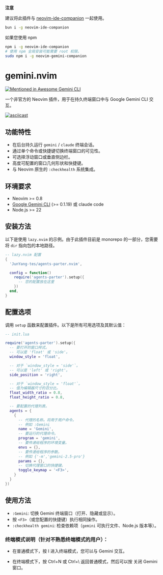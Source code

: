 **注意**

建议将此插件与 [neovim-ide-companion](https://github.com/JunYang-tes/neovim-ide-companion) 一起使用。
```bash
bun i -g neovim-ide-companion
```
如果您使用 npm
```bash
npm i -g neovim-ide-companion 
# 使用 npm 全局安装可能需要 root 权限。
sudo npm i -g neovim-gemini-companion 
```


# gemini.nvim

[![Mentioned in Awesome Gemini CLI](https://awesome.re/mentioned-badge.svg)](https://github.com/Piebald-AI/awesome-gemini-cli)

一个非官方的 Neovim 插件，用于在持久终端窗口中与 Google Gemini CLI 交互。

[![asciicast](https://asciinema.org/a/qCrA52b4s5lfnjQJRPc3Cnton.svg)](https://asciinema.org/a/qCrA52b4s5lfnjQJRPc3Cnton)


## 功能特性

- 在后台持久运行 `gemini` / `claude` 终端会话。
- 通过单个命令或快捷键切换终端窗口的可见性。
- 可选择浮动窗口或垂直侧边栏。
- 高度可配置的窗口几何形状和快捷键。
- 与 Neovim 原生的 `:checkhealth` 系统集成。

## 环境要求

- Neovim >= 0.8
- [Google Gemini CLI](https://github.com/google/gemini-cli) (>= 0.1.19) 或 claude code
- Node.js >= 22


## 安装方法

以下是使用 `lazy.nvim` 的示例。由于此插件目前是 monorepo 的一部分，您需要将 `dir` 指向包的本地路径。

```lua
-- lazy.nvim 配置
{
  'JunYang-tes/agents-parter.nvim',

  config = function()
    require('agents-parter').setup({
      -- 您的配置放在这里
    })
  end,
}
```

## 配置选项

调用 `setup` 函数来配置插件。以下是所有可用选项及其默认值：

```lua
-- init.lua

require('agents-parter').setup({
  -- 要打开的窗口样式。
  -- 可以是 'float' 或 'side'。
  window_style = 'float',

  -- 对于 `window_style = 'side'`。
  -- 可以是 'left' 或 'right'。
  side_position = 'right',

  -- 对于 `window_style = 'float'`。
  -- 值为编辑器尺寸的百分比。
  float_width_ratio = 0.8,
  float_height_ratio = 0.8,

  -- 要配置的代理列表。
  agents = {
    {
      -- 代理的名称。将用于用户命令。
      -- 例如 :Gemini
      name = 'Gemini',
      -- 要运行的代理命令。
      program = 'gemini',
      -- 要传递给程序的环境变量。
      envs = {},
      -- 要传递给程序的参数。
      -- 例如 {'-m','gemini-2.5-pro'}
      params = {},
      -- 切换代理窗口的快捷键。
      toggle_keymap = '<F3>',
    }
  }
})
```

## 使用方法

- `:Gemini`: 切换 Gemini 终端窗口（打开、隐藏或显示）。
- 按 `<F3>`（或您配置的快捷键）执行相同操作。
- `:checkhealth gemini`: 检查依赖项（`gemini` 可执行文件、Node.js 版本等）。

### 终端模式说明（针对不熟悉终端模式的用户）：

- 在普通模式下，按 I 进入终端模式，您可以与 Gemini 交互。

- 在终端模式下，按 Ctrl+N 或 Ctrl+\ 返回普通模式，然后可以按 <F3> 关闭 Gemini 窗口。
